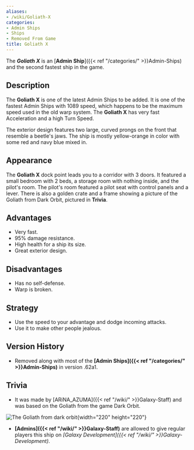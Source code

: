```yaml
---
aliases:
- /wiki/Goliath-X
categories:
- Admin Ships
- Ships
- Removed From Game
title: Goliath X
---
```


The **_Goliath X_** is an [**Admin Ship**]({{< ref "/categories/" >}}Admin-Ships) and the second fastest ship in the game.

## Description

The **Goliath X** is one of the latest Admin Ships to be added. It is one of the fastest Admin Ships with 1089 speed, which happens to be the maximum speed used in the old warp system. The **Goliath X** has very fast Acceleration and a high Turn Speed.

The exterior design features two large, curved prongs on the front that resemble a beetle's jaws. The ship is mostly yellow-orange in color with some red and navy blue mixed in.

## Appearance

The **Goliath X** dock point leads you to a corridor with 3 doors. It featured a small bedroom with 2 beds, a storage room with nothing inside, and the pilot's room. The pilot's room featured a pilot seat with control panels and a lever. There is also a golden crate and a frame showing a picture of the Goliath from Dark Orbit, pictured in **Trivia**.

## Advantages

- Very fast.
- 95% damage resistance.
- High health for a ship its size.
- Great exterior design.

## Disadvantages

- Has no self-defense.
- Warp is broken.

## Strategy

- Use the speed to your advantage and dodge incoming attacks.
- Use it to make other people jealous.

## Version History 

- Removed along with most of the **[Admin Ships]({{< ref "/categories/" >}}Admin-Ships)** in version .62a1.

## Trivia

- It was made by [ARiNA_AZUMA]({{< ref "/wiki/" >}}Galaxy-Staff) and was based on the Goliath from the game Dark Orbit.

![The Goliath from dark
orbit](Dark_orbit_ship_goliath_by_skitle1802-d3hrjbq.jpg "The Goliath from dark orbit"){width="220" height="220"}

- **[Admins]({{< ref "/wiki/" >}}Galaxy-Staff)** are allowed to give regular players this ship on *[Galaxy Development]({{< ref "/wiki/" >}}Galaxy-Development)*.
